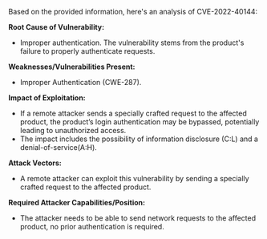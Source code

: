 Based on the provided information, here's an analysis of CVE-2022-40144:

**Root Cause of Vulnerability:**
- Improper authentication. The vulnerability stems from the product's failure to properly authenticate requests.

**Weaknesses/Vulnerabilities Present:**
- Improper Authentication (CWE-287).

**Impact of Exploitation:**
- If a remote attacker sends a specially crafted request to the affected product, the product’s login authentication may be bypassed, potentially leading to unauthorized access.
- The impact includes the possibility of information disclosure (C:L) and a denial-of-service(A:H).

**Attack Vectors:**
- A remote attacker can exploit this vulnerability by sending a specially crafted request to the affected product.

**Required Attacker Capabilities/Position:**
- The attacker needs to be able to send network requests to the affected product, no prior authentication is required.